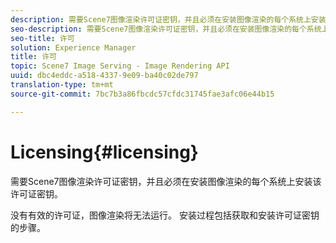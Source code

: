 ```yaml
---
description: 需要Scene7图像渲染许可证密钥，并且必须在安装图像渲染的每个系统上安装该许可证密钥。
seo-description: 需要Scene7图像渲染许可证密钥，并且必须在安装图像渲染的每个系统上安装该许可证密钥。
seo-title: 许可
solution: Experience Manager
title: 许可
topic: Scene7 Image Serving - Image Rendering API
uuid: dbc4eddc-a518-4337-9e09-ba40c02de797
translation-type: tm+mt
source-git-commit: 7bc7b3a86fbcdc57cfdc31745fae3afc06e44b15

---
```



# Licensing{#licensing}

需要Scene7图像渲染许可证密钥，并且必须在安装图像渲染的每个系统上安装该许可证密钥。

没有有效的许可证，图像渲染将无法运行。 安装过程包括获取和安装许可证密钥的步骤。
